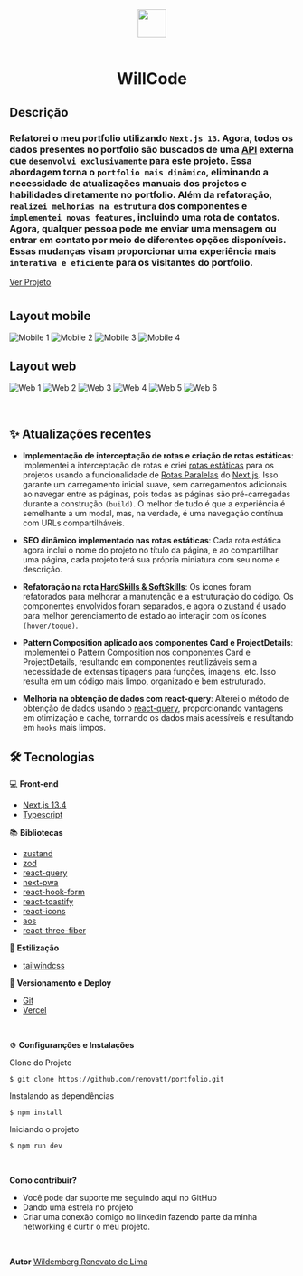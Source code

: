 <div align='center'>
<img src="./public/icon-512x512.png" width="50px"></h1>
<br/> <br/>
<h1>WillCode</h1> 
</div>

## Descrição

### Refatorei o meu portfolio utilizando ``Next.js 13``. Agora, todos os dados presentes no portfolio são buscados de uma [API](https://github.com/renovatt/portfolio-api.git) externa que ``desenvolvi exclusivamente`` para este projeto. Essa abordagem torna o ``portfolio mais dinâmico``, eliminando a necessidade de atualizações manuais dos projetos e habilidades diretamente no portfolio. Além da refatoração, ``realizei melhorias na estrutura`` dos componentes e ``implementei novas features``, incluindo uma rota de contatos. Agora, qualquer pessoa pode me enviar uma mensagem ou entrar em contato por meio de diferentes opções disponíveis. Essas mudanças visam proporcionar uma experiência mais ``interativa e eficiente`` para os visitantes do portfolio.

[Ver Projeto](https://portfolio-renovatt.vercel.app/)

#

## Layout mobile
![Mobile 1](./public/mobile-1.png)
![Mobile 2](./public/mobile-2.png)
![Mobile 3](./public/mobile-3.png)
![Mobile 4](./public/mobile-4.png)

## Layout web
![Web 1](./public/web-1.png) 
![Web 2](./public/web-2.png)
![Web 3](./public/web-3.png)
![Web 4](./public/web-4.png)
![Web 5](./public/web-5.png)
![Web 6](./public/web-6.png)

<br>

## ✨ Atualizações recentes

- **Implementação de interceptação de rotas e criação de rotas estáticas**: Implementei a interceptação de rotas e criei [rotas estáticas](https://nextjs.org/docs/app/building-your-application/routing/dynamic-routes) para os projetos usando a funcionalidade de [Rotas Paralelas](https://nextjs.org/docs/app/building-your-application/routing/parallel-routes) do [Next.js](https://nextjs.org). Isso garante um carregamento inicial suave, sem carregamentos adicionais ao navegar entre as páginas, pois todas as páginas são pré-carregadas durante a construção `(build)`. O melhor de tudo é que a experiência é semelhante a um modal, mas, na verdade, é uma navegação contínua com URLs compartilháveis.

- **SEO dinâmico implementado nas rotas estáticas**: Cada rota estática agora inclui o nome do projeto no título da página, e ao compartilhar uma página, cada projeto terá sua própria miniatura com seu nome e descrição.

- **Refatoração na rota [HardSkills & SoftSkills](https://portfolio-renovatt.vercel.app/views/skills_softskills)**: Os ícones foram refatorados para melhorar a manutenção e a estruturação do código. Os componentes envolvidos foram separados, e agora o [zustand](https://zustand-demo.pmnd.rs/) é usado para melhor gerenciamento de estado ao interagir com os ícones `(hover/toque)`.

- **Pattern Composition aplicado aos componentes Card e ProjectDetails**: Implementei o Pattern Composition nos componentes Card e ProjectDetails, resultando em componentes reutilizáveis sem a necessidade de extensas tipagens para funções, imagens, etc. Isso resulta em um código mais limpo, organizado e bem estruturado.

- **Melhoria na obtenção de dados com react-query**: Alterei o método de obtenção de dados usando o [react-query](https://tanstack.com/query/latest/docs/react/overview), proporcionando vantagens em otimização e cache, tornando os dados mais acessíveis e resultando em `hooks` mais limpos.

## 🛠️ Tecnologias

💻 **Front-end**
- [Next.js 13.4](https://nextjs.org)
- [Typescript](https://www.typescriptlang.org)

📚 **Bibliotecas**
- [zustand](https://zustand-demo.pmnd.rs/)
- [zod](https://zod.dev/)
- [react-query](https://tanstack.com/query/latest/docs/react/overview)
- [next-pwa](https://www.npmjs.com/package/next-pwa)
- [react-hook-form](https://react-hook-form.com/)
- [react-toastify](https://www.npmjs.com/package/react-toastify)
- [react-icons](https://react-icons.github.io/react-icons/)
- [aos](https://michalsnik.github.io/aos/)
- [react-three-fiber](https://docs.pmnd.rs/react-three-fiber/getting-started/introduction)

🎨 **Estilização**
- [tailwindcss](https://tailwindcss.com/docs/installation)

🔋 **Versionamento e Deploy**
- [Git](https://git-scm.com)
- [Vercel](https://vercel.com/)

<br>

⚙️ **Configuranções e Instalações**

Clone do Projeto

    $ git clone https://github.com/renovatt/portfolio.git

Instalando as dependências

    $ npm install

Iniciando o projeto

    $ npm run dev

<br>

**Como contribuir?**

- Você pode dar suporte me seguindo aqui no GitHub
- Dando uma estrela no projeto
- Criar uma conexão comigo no linkedin fazendo parte da minha networking e curtir o meu projeto.

<br>

**Autor**
[Wildemberg Renovato de Lima](https://www.linkedin.com/in/renovatt/)